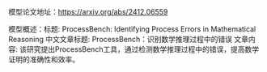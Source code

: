 模型论文地址：https://arxiv.org/abs/2412.06559

模型概述：标题: ProcessBench: Identifying Process Errors in Mathematical Reasoning
中文文章标题: ProcessBench：识别数学推理过程中的错误
文章内容: 该研究提出ProcessBench工具，通过检测数学推理过程中的错误，提高数学证明的准确性和效率。
